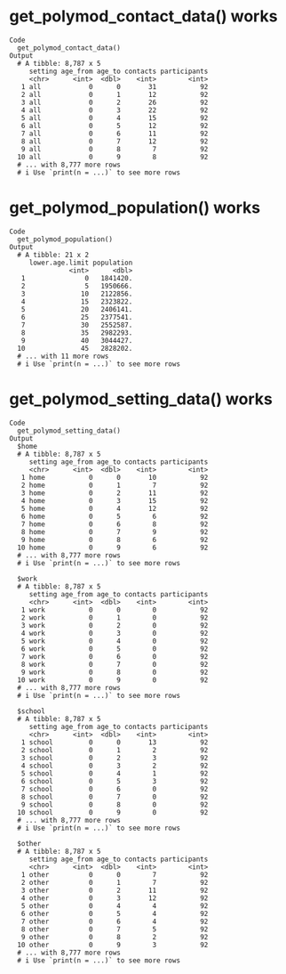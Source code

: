 # get_polymod_contact_data() works

    Code
      get_polymod_contact_data()
    Output
      # A tibble: 8,787 x 5
         setting age_from age_to contacts participants
         <chr>      <int>  <dbl>    <int>        <int>
       1 all            0      0       31           92
       2 all            0      1       12           92
       3 all            0      2       26           92
       4 all            0      3       22           92
       5 all            0      4       15           92
       6 all            0      5       12           92
       7 all            0      6       11           92
       8 all            0      7       12           92
       9 all            0      8        7           92
      10 all            0      9        8           92
      # ... with 8,777 more rows
      # i Use `print(n = ...)` to see more rows

# get_polymod_population() works

    Code
      get_polymod_population()
    Output
      # A tibble: 21 x 2
         lower.age.limit population
                   <int>      <dbl>
       1               0   1841420.
       2               5   1950666.
       3              10   2122856.
       4              15   2323822.
       5              20   2406141.
       6              25   2377541.
       7              30   2552587.
       8              35   2982293.
       9              40   3044427.
      10              45   2828202.
      # ... with 11 more rows
      # i Use `print(n = ...)` to see more rows

# get_polymod_setting_data() works

    Code
      get_polymod_setting_data()
    Output
      $home
      # A tibble: 8,787 x 5
         setting age_from age_to contacts participants
         <chr>      <int>  <dbl>    <int>        <int>
       1 home           0      0       10           92
       2 home           0      1        7           92
       3 home           0      2       11           92
       4 home           0      3       15           92
       5 home           0      4       12           92
       6 home           0      5        6           92
       7 home           0      6        8           92
       8 home           0      7        9           92
       9 home           0      8        6           92
      10 home           0      9        6           92
      # ... with 8,777 more rows
      # i Use `print(n = ...)` to see more rows
      
      $work
      # A tibble: 8,787 x 5
         setting age_from age_to contacts participants
         <chr>      <int>  <dbl>    <int>        <int>
       1 work           0      0        0           92
       2 work           0      1        0           92
       3 work           0      2        0           92
       4 work           0      3        0           92
       5 work           0      4        0           92
       6 work           0      5        0           92
       7 work           0      6        0           92
       8 work           0      7        0           92
       9 work           0      8        0           92
      10 work           0      9        0           92
      # ... with 8,777 more rows
      # i Use `print(n = ...)` to see more rows
      
      $school
      # A tibble: 8,787 x 5
         setting age_from age_to contacts participants
         <chr>      <int>  <dbl>    <int>        <int>
       1 school         0      0       13           92
       2 school         0      1        2           92
       3 school         0      2        3           92
       4 school         0      3        2           92
       5 school         0      4        1           92
       6 school         0      5        3           92
       7 school         0      6        0           92
       8 school         0      7        0           92
       9 school         0      8        0           92
      10 school         0      9        0           92
      # ... with 8,777 more rows
      # i Use `print(n = ...)` to see more rows
      
      $other
      # A tibble: 8,787 x 5
         setting age_from age_to contacts participants
         <chr>      <int>  <dbl>    <int>        <int>
       1 other          0      0        7           92
       2 other          0      1        7           92
       3 other          0      2       11           92
       4 other          0      3       12           92
       5 other          0      4        4           92
       6 other          0      5        4           92
       7 other          0      6        4           92
       8 other          0      7        5           92
       9 other          0      8        2           92
      10 other          0      9        3           92
      # ... with 8,777 more rows
      # i Use `print(n = ...)` to see more rows
      

